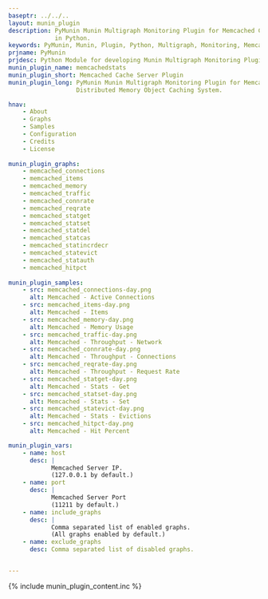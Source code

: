```yaml
---
baseptr: ../../..
layout: munin_plugin
description: PyMunin Munin Multigraph Monitoring Plugin for Memcached Cacher Server 
             in Python.
keywords: PyMunin, Munin, Plugin, Python, Multigraph, Monitoring, Memcached, Cache
prjname: PyMunin
prjdesc: Python Module for developing Munin Multigraph Monitoring Plugins
munin_plugin_name: memcachedstats
munin_plugin_short: Memcached Cache Server Plugin
munin_plugin_long: PyMunin Munin Multigraph Monitoring Plugin for Memcached  
                   Distributed Memory Object Caching System.

hnav:
    - About
    - Graphs
    - Samples
    - Configuration
    - Credits
    - License
                   
munin_plugin_graphs:
    - memcached_connections
    - memcached_items
    - memcached_memory
    - memcached_traffic
    - memcached_connrate
    - memcached_reqrate
    - memcached_statget
    - memcached_statset
    - memcached_statdel
    - memcached_statcas
    - memcached_statincrdecr
    - memcached_statevict
    - memcached_statauth
    - memcached_hitpct
    
munin_plugin_samples:
    - src: memcached_connections-day.png
      alt: Memcached - Active Connections
    - src: memcached_items-day.png
      alt: Memcached - Items
    - src: memcached_memory-day.png
      alt: Memcached - Memory Usage
    - src: memcached_traffic-day.png
      alt: Memcached - Throughput - Network
    - src: memcached_connrate-day.png
      alt: Memcached - Throughput - Connections
    - src: memcached_reqrate-day.png
      alt: Memcached - Throughput - Request Rate
    - src: memcached_statget-day.png
      alt: Memcached - Stats - Get
    - src: memcached_statset-day.png
      alt: Memcached - Stats - Set
    - src: memcached_statevict-day.png
      alt: Memcached - Stats - Evictions
    - src: memcached_hitpct-day.png
      alt: Memcached - Hit Percent

munin_plugin_vars:
    - name: host
      desc: |
            Memcached Server IP.
            (127.0.0.1 by default.)
    - name: port
      desc: |
            Memcached Server Port
            (11211 by default.)
    - name: include_graphs
      desc: |
            Comma separated list of enabled graphs.
            (All graphs enabled by default.)
    - name: exclude_graphs
      desc: Comma separated list of disabled graphs.


---
```


{% include munin_plugin_content.inc %}
